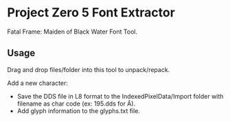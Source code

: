 # Project Zero 5 Font Extractor

Fatal Frame: Maiden of Black Water Font Tool.

## Usage

Drag and drop files/folder into this tool to unpack/repack.

Add a new character:
* Save the DDS file in L8 format to the IndexedPixelData/Import folder with filename as char code (ex: 195.dds for Ã).
* Add glyph information to the glyphs.txt file.